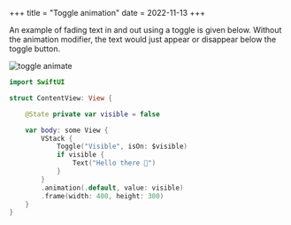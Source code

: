 +++
title = "Toggle animation"
date = 2022-11-13
+++

An example of fading text in and out using a toggle is given below. Without the animation modifier, the text would just appear or disappear below the toggle button.

<p><img src="/swift-macos/img/toggle-animation.png" style="max-width:400px;" alt="toggle animate"></p>

```swift
import SwiftUI

struct ContentView: View {

    @State private var visible = false

    var body: some View {
        VStack {
            Toggle("Visible", isOn: $visible)
            if visible {
                Text("Hello there 👋")
            }
        }
        .animation(.default, value: visible)
        .frame(width: 400, height: 300)
    }
}
```
